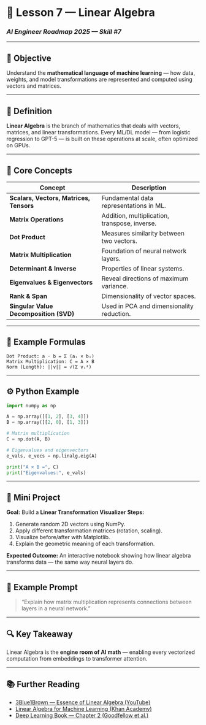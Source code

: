 # 🔢 Lesson 7 — Linear Algebra

### *AI Engineer Roadmap 2025 — Skill #7*

---

## 🎯 Objective

Understand the **mathematical language of machine learning** — how data, weights, and model transformations are represented and computed using vectors and matrices.

---

## 🧩 Definition

**Linear Algebra** is the branch of mathematics that deals with vectors, matrices, and linear transformations.
Every ML/DL model — from logistic regression to GPT-5 — is built on these operations at scale, often optimized on GPUs.

---

## 🧠 Core Concepts

| Concept                                 | Description                                   |
| --------------------------------------- | --------------------------------------------- |
| **Scalars, Vectors, Matrices, Tensors** | Fundamental data representations in ML.       |
| **Matrix Operations**                   | Addition, multiplication, transpose, inverse. |
| **Dot Product**                         | Measures similarity between two vectors.      |
| **Matrix Multiplication**               | Foundation of neural network layers.          |
| **Determinant & Inverse**               | Properties of linear systems.                 |
| **Eigenvalues & Eigenvectors**          | Reveal directions of maximum variance.        |
| **Rank & Span**                         | Dimensionality of vector spaces.              |
| **Singular Value Decomposition (SVD)**  | Used in PCA and dimensionality reduction.     |

---

## 🧮 Example Formulas

```text
Dot Product: a · b = Σ (aᵢ × bᵢ)
Matrix Multiplication: C = A × B
Norm (Length): ||v|| = √(Σ vᵢ²)
```

---

## ⚙️ Python Example

```python
import numpy as np

A = np.array([[1, 2], [3, 4]])
B = np.array([[2, 0], [1, 3]])

# Matrix multiplication
C = np.dot(A, B)

# Eigenvalues and eigenvectors
e_vals, e_vecs = np.linalg.eig(A)

print("A × B =", C)
print("Eigenvalues:", e_vals)
```

---

## 📘 Mini Project

**Goal:** Build a **Linear Transformation Visualizer**
**Steps:**

1. Generate random 2D vectors using NumPy.
2. Apply different transformation matrices (rotation, scaling).
3. Visualize before/after with Matplotlib.
4. Explain the geometric meaning of each transformation.

**Expected Outcome:**
An interactive notebook showing how linear algebra transforms data — the same way neural layers do.

---

## 🧠 Example Prompt

> “Explain how matrix multiplication represents connections between layers in a neural network.”

---

## 🔍 Key Takeaway

Linear Algebra is the **engine room of AI math** — enabling every vectorized computation from embeddings to transformer attention.

---

## 📚 Further Reading

* [3Blue1Brown — Essence of Linear Algebra (YouTube)](https://www.youtube.com/playlist?list=PLZHQObOWTQDMsr9K-rj53DwVRMYO3t5Yr)
* [Linear Algebra for Machine Learning (Khan Academy)](https://www.khanacademy.org/math/linear-algebra)
* [Deep Learning Book — Chapter 2 (Goodfellow et al.)](https://www.deeplearningbook.org/contents/linear_algebra.html)